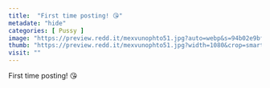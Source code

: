 ```yaml
---
title:  "First time posting! 😘"
metadate: "hide"
categories: [ Pussy ]
image: "https://preview.redd.it/mexvunophto51.jpg?auto=webp&s=94b02e9bf0ff3c0ee332d6351a5cb9c25757f1bc"
thumb: "https://preview.redd.it/mexvunophto51.jpg?width=1080&crop=smart&auto=webp&s=97c235cefed7b7d7dd73b80e182844ef9d371c2d"
visit: ""
---
```

First time posting! 😘
